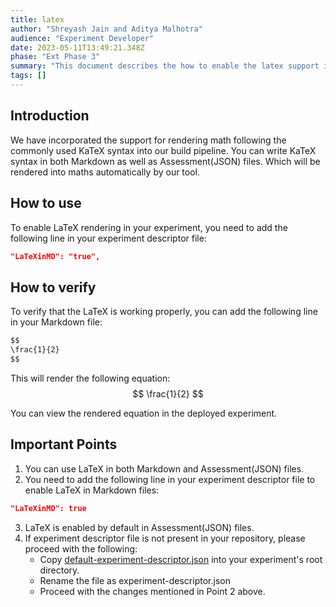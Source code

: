 ```yaml
---
title: latex
author: "Shreyash Jain and Aditya Malhotra"
audience: "Experiment Developer"
date: 2023-05-11T13:49:21.348Z
phase: "Ext Phase 3"
summary: "This document describes the how to enable the latex support in your experiment."
tags: []
---
```


## Introduction
We have incorporated the support for rendering math following the commonly used KaTeX syntax into our build pipeline.
You can write KaTeX syntax in both Markdown as well as Assessment(JSON) files. Which will be rendered into maths automatically by our tool.

## How to use
To enable LaTeX rendering in your experiment, you need to add the following line in your experiment descriptor file:
```json
"LaTeXinMD": "true",
```

## How to verify
To verify that the LaTeX is working properly, you can add the following line in your Markdown file:
```markdown
$$
\frac{1}{2}
$$
```
This will render the following equation:
$$
\frac{1}{2}
$$

You can view the rendered equation in the deployed experiment.

## Important Points
1. You can use LaTeX in both Markdown and Assessment(JSON) files.
2. You need to add the following line in your experiment descriptor file to enable LaTeX in Markdown files:
```json
"LaTeXinMD": true
```
3. LaTeX is enabled by default in Assessment(JSON) files.
4. If experiment descriptor file is not present in your repository, please proceed with the following:
    - Copy [default-experiment-descriptor.json](https://github.com/virtual-labs/ph3-lab-mgmt/blob/master/default-experiment-descriptor.json) into your experiment's root directory.
    - Rename the file as experiment-descriptor.json
    - Proceed with the changes mentioned in Point 2 above.
